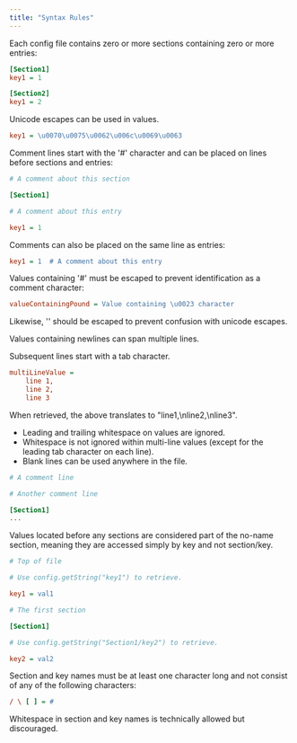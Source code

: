 ```yaml
---
title: "Syntax Rules"
---
```


Each config file contains zero or more sections containing zero or more entries:

```ini
[Section1]
key1 = 1

[Section2]
key1 = 2
```

Unicode escapes can be used in values.

```ini
key1 = \u0070\u0075\u0062\u006c\u0069\u0063
```

Comment lines start with the '#' character and can be placed on lines before sections and entries:

```ini
# A comment about this section

[Section1]

# A comment about this entry

key1 = 1
```

Comments can also be placed on the same line as entries:

```ini
key1 = 1  # A comment about this entry
```

Values containing '#' must be escaped to prevent identification as a comment character:

```ini
valueContainingPound = Value containing \u0023 character
```

Likewise, '\' should be escaped to prevent confusion with unicode escapes.

Values containing newlines can span multiple lines.

Subsequent lines start with a tab character.

```ini
multiLineValue =
    line 1,
    line 2,
    line 3
```

When retrieved, the above translates to "line1,\nline2,\nline3".

- Leading and trailing whitespace on values are ignored.
- Whitespace is not ignored within multi-line values (except for the leading tab character on each line).
- Blank lines can be used anywhere in the file.

```ini
# A comment line

# Another comment line

[Section1]
...
```

Values located before any sections are considered part of the no-name section, meaning they are accessed simply by key and not section/key.

```ini
# Top of file

# Use config.getString("key1") to retrieve.

key1 = val1

# The first section

[Section1]

# Use config.getString("Section1/key2") to retrieve.

key2 = val2
```

Section and key names must be at least one character long and not consist of any of the following characters:

```ini
/ \ [ ] = #
```

Whitespace in section and key names is technically allowed but discouraged.